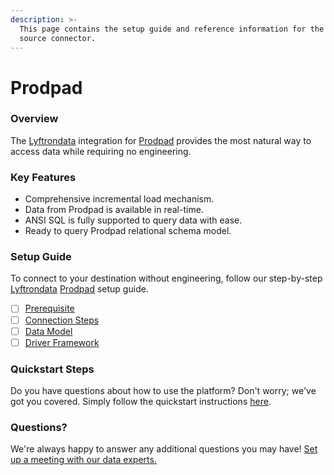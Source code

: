 ```yaml
---
description: >-
  This page contains the setup guide and reference information for the Prodpad
  source connector.
---
```


# Prodpad

### Overview

The [Lyftrondata](https://www.lyftrondata.com/) integration for [Prodpad](https://www.lyftrondata.com/integration/business-analytics/prodpad/) provides the most natural way to access data while requiring no engineering.

### Key Features

* Comprehensive incremental load mechanism.
* Data from Prodpad is available in real-time.
* ANSI SQL is fully supported to query data with ease.
* Ready to query Prodpad relational schema model.

### Setup Guide

To connect to your destination without engineering, follow our step-by-step [Lyftrondata](https://www.lyftrondata.com/) [Prodpad](https://www.lyftrondata.com/integration/business-analytics/prodpad/) setup guide.

* [ ] [Prerequisite](prerequisite.md)
* [ ] [Connection Steps](connection-steps.md)
* [ ] [Data Model](data-model/erd.md)
* [ ] [Driver Framework](driver-framework/)

### Quickstart Steps

Do you have questions about how to use the platform? Don't worry; we've got you covered. Simply follow the quickstart instructions [here](../../).

### Questions? <a href="#questions" id="questions"></a>

We're always happy to answer any additional questions you may have! [Set up a meeting with our data experts.](https://www.lyftrondata.com/book-a-meeting/)
